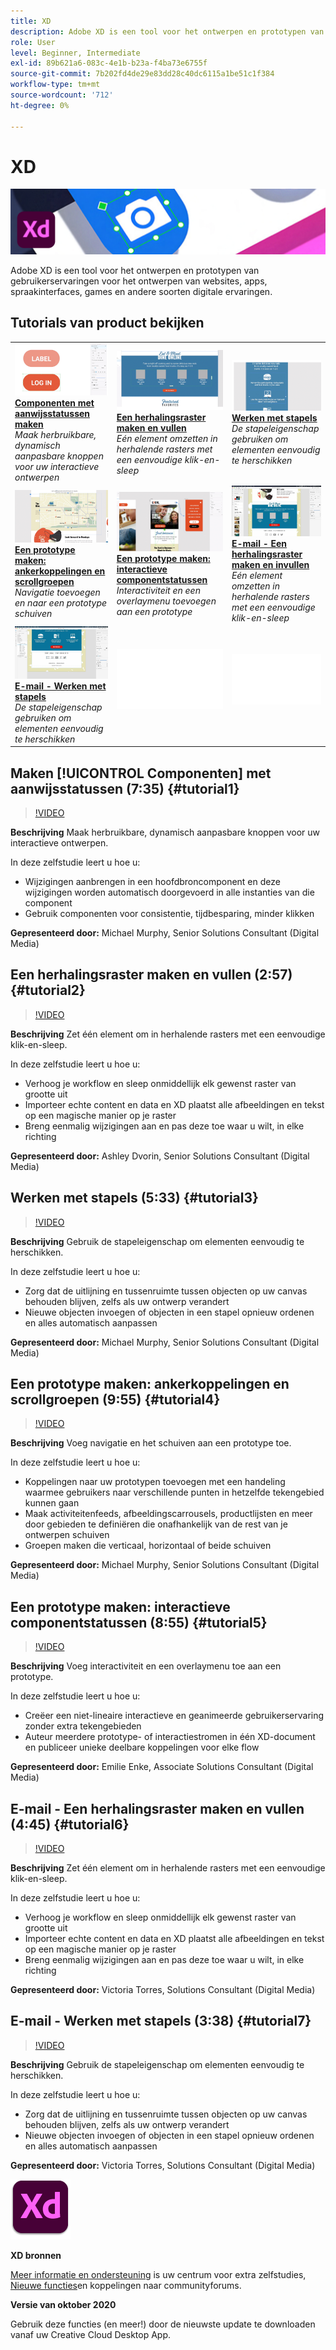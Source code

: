 ```yaml
---
title: XD
description: Adobe XD is een tool voor het ontwerpen en prototypen van gebruikerservaringen voor het ontwerpen van websites, apps, spraakinterfaces, games en andere soorten digitale ervaringen.
role: User
level: Beginner, Intermediate
exl-id: 89b621a6-083c-4e1b-b23a-f4ba73e6755f
source-git-commit: 7b202fd4de29e83dd28c40dc6115a1be51c1f384
workflow-type: tm+mt
source-wordcount: '712'
ht-degree: 0%

---
```


# XD

![Hoofdafbeelding van zelfstudie](../assets/XD.jpg)

Adobe XD is een tool voor het ontwerpen en prototypen van gebruikerservaringen voor het ontwerpen van websites, apps, spraakinterfaces, games en andere soorten digitale ervaringen.

## Tutorials van product bekijken

<table style="table-layout:fixed">
<tr>
 <td>
   <a href="xd.md#tutorial1">
      <img alt="Componenten met aanwijsstatussen maken" src="../assets/Xd_hoverstates_components_thumbnail.jpg" />
   </a>
    <div>
   <a href="xd.md#tutorial1"><strong>Componenten met aanwijsstatussen maken</strong></a>
    </div>
    <em>Maak herbruikbare, dynamisch aanpasbare knoppen voor uw interactieve ontwerpen</em>
    <br>
  </td>
  <td>
    <a href="xd.md#tutorial2">
        <img alt="Een herhalingsraster maken en vullen" src="../assets/XD_repeatgrid_thumbnail.jpg" />
    </a>
    <div>
    <a href="xd.md#tutorial2"><strong>Een herhalingsraster maken en vullen</strong></a>
    </div>
    <em>Eén element omzetten in herhalende rasters met een eenvoudige klik-en-sleep</em>
    <br>
  </td>
  <td>
   <a href="xd.md#tutorial3">
      <img alt="Werken met stapels" src="../assets/xd_Stacks_thumbnail.jpg" />
   </a>
    <div>
    <a href="xd.md#tutorial3"><strong>Werken met stapels</strong></a>
    </div>
    <em>De stapeleigenschap gebruiken om elementen eenvoudig te herschikken</em>
    <br>
  </td>
</tr>
<tr>
 <td>
    <a href="xd.md#tutorial4">
        <img alt="Een prototype maken: ankerkoppelingen en scrollgroepen" src="../assets/XD_Scrolls_Thumbnail_Murphy.jpg" />
    </a>
    <div>
    <a href="xd.md#tutorial4"><strong>Een prototype maken: ankerkoppelingen en scrollgroepen</strong></a>
    </div>
    <em>Navigatie toevoegen en naar een prototype schuiven</em>
    <br>
  </td>
  <td>
    <a href="xd.md#tutorial5">
        <img alt="Een prototype maken: interactieve componentstatussen" src="../assets/XD_interactiveprototypes_enke.jpg" />
    </a>
    <div>
    <a href="xd.md#tutorial5"><strong>Een prototype maken: interactieve componentstatussen</strong></a>
    </div>
    <em>Interactiviteit en een overlaymenu toevoegen aan een prototype</em>
    <br>
  </td>
  <td>
   <a href="xd.md#tutorial6">
      <img alt="E-mail - Een herhalingsraster maken en invullen" src="../assets/xd_repeat_torres.jpg" />
   </a>
    <div>
   <a href="xd.md#tutorial7"><strong>E-mail - Een herhalingsraster maken en invullen</strong></a>
    </div>
    <em>Eén element omzetten in herhalende rasters met een eenvoudige klik-en-sleep</em>
    <br>
  </td>
</tr>
<tr>
 <td>
    <a href="xd.md#tutorial7">
        <img alt="E-mail - Werken met stapels" src="../assets/xd_stacks_torres.jpg" />
    </a>
    <div>
    <a href="xd.md#tutorial7"><strong>E-mail - Werken met stapels</strong></a>
    </div>
    <em>De stapeleigenschap gebruiken om elementen eenvoudig te herschikken</em>
    <br>
  </td>
  <td>
    <img alt="Spacer" src="../assets/Whitespacer.png" />
    <div>
    <br>
  </td>
  <td>
    <img alt="Spacer" src="../assets/Whitespacer.png" />
    <div>
    <br>
  </td>
</tr>
</table>

## Maken [!UICONTROL Componenten] met aanwijsstatussen (7:35) {#tutorial1}

>[!VIDEO](https://video.tv.adobe.com/v/326874?hidetitle=true)

**Beschrijving**
Maak herbruikbare, dynamisch aanpasbare knoppen voor uw interactieve ontwerpen.

In deze zelfstudie leert u hoe u:
* Wijzigingen aanbrengen in een hoofdbroncomponent en deze wijzigingen worden automatisch doorgevoerd in alle instanties van die component
* Gebruik componenten voor consistentie, tijdbesparing, minder klikken

**Gepresenteerd door:**
Michael Murphy, Senior Solutions Consultant (Digital Media)

## Een herhalingsraster maken en vullen (2:57) {#tutorial2}

>[!VIDEO](https://video.tv.adobe.com/v/326955?hidetitle=true)

**Beschrijving**
Zet één element om in herhalende rasters met een eenvoudige klik-en-sleep.

In deze zelfstudie leert u hoe u:
* Verhoog je workflow en sleep onmiddellijk elk gewenst raster van grootte uit
* Importeer echte content en data en XD plaatst alle afbeeldingen en tekst op een magische manier op je raster
* Breng eenmalig wijzigingen aan en pas deze toe waar u wilt, in elke richting

**Gepresenteerd door:**
Ashley Dvorin, Senior Solutions Consultant (Digital Media)

## Werken met stapels (5:33) {#tutorial3}

>[!VIDEO](https://video.tv.adobe.com/v/326956?hidetitle=true)

**Beschrijving**
Gebruik de stapeleigenschap om elementen eenvoudig te herschikken.

In deze zelfstudie leert u hoe u:
* Zorg dat de uitlijning en tussenruimte tussen objecten op uw canvas behouden blijven, zelfs als uw ontwerp verandert
* Nieuwe objecten invoegen of objecten in een stapel opnieuw ordenen en alles automatisch aanpassen

**Gepresenteerd door:**
Michael Murphy, Senior Solutions Consultant (Digital Media)

## Een prototype maken: ankerkoppelingen en scrollgroepen (9:55) {#tutorial4}

>[!VIDEO](https://video.tv.adobe.com/v/326957?hidetitle=true)

**Beschrijving**
Voeg navigatie en het schuiven aan een prototype toe.

In deze zelfstudie leert u hoe u:
* Koppelingen naar uw prototypen toevoegen met een handeling waarmee gebruikers naar verschillende punten in hetzelfde tekengebied kunnen gaan
* Maak activiteitenfeeds, afbeeldingscarrousels, productlijsten en meer door gebieden te definiëren die onafhankelijk van de rest van je ontwerpen schuiven
* Groepen maken die verticaal, horizontaal of beide schuiven

**Gepresenteerd door:**
Michael Murphy, Senior Solutions Consultant (Digital Media)

## Een prototype maken: interactieve componentstatussen (8:55) {#tutorial5}

>[!VIDEO](https://video.tv.adobe.com/v/326958?hidetitle=true)

**Beschrijving**
Voeg interactiviteit en een overlaymenu toe aan een prototype.

In deze zelfstudie leert u hoe u:
* Creëer een niet-lineaire interactieve en geanimeerde gebruikerservaring zonder extra tekengebieden
* Auteur meerdere prototype- of interactiestromen in één XD-document en publiceer unieke deelbare koppelingen voor elke flow

**Gepresenteerd door:**
Emilie Enke, Associate Solutions Consultant (Digital Media)

## E-mail - Een herhalingsraster maken en vullen (4:45) {#tutorial6}

>[!VIDEO](https://video.tv.adobe.com/v/326775?hidetitle=true)

**Beschrijving**
Zet één element om in herhalende rasters met een eenvoudige klik-en-sleep.

In deze zelfstudie leert u hoe u:
* Verhoog je workflow en sleep onmiddellijk elk gewenst raster van grootte uit
* Importeer echte content en data en XD plaatst alle afbeeldingen en tekst op een magische manier op je raster
* Breng eenmalig wijzigingen aan en pas deze toe waar u wilt, in elke richting

**Gepresenteerd door:**
Victoria Torres, Solutions Consultant (Digital Media)

## E-mail - Werken met stapels (3:38) {#tutorial7}

>[!VIDEO](https://video.tv.adobe.com/v/326759?hidetitle=true)

**Beschrijving**
Gebruik de stapeleigenschap om elementen eenvoudig te herschikken.

In deze zelfstudie leert u hoe u:
* Zorg dat de uitlijning en tussenruimte tussen objecten op uw canvas behouden blijven, zelfs als uw ontwerp verandert
* Nieuwe objecten invoegen of objecten in een stapel opnieuw ordenen en alles automatisch aanpassen

**Gepresenteerd door:**
Victoria Torres, Solutions Consultant (Digital Media)

![XD](../assets/xd_appicon_96.png)

**XD bronnen**

[Meer informatie en ondersteuning](https://helpx.adobe.com/support/xd.html) is uw centrum voor extra zelfstudies, [Nieuwe functies](https://helpx.adobe.com/xd/user-guide.html/xd/help/whats-new.ug.html)en koppelingen naar communityforums.

**Versie van oktober 2020**

Gebruik deze functies (en meer!) door de nieuwste update te downloaden vanaf uw Creative Cloud Desktop App.
